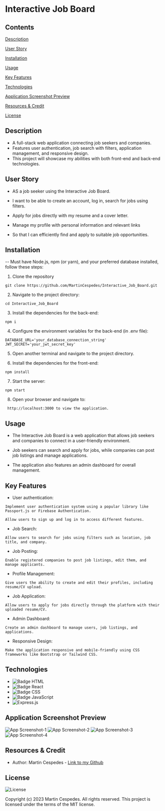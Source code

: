 # Interactive Job Board

## Contents

[Description](#description)

[User Story](#user-story)

[Installation](#installation)

[Usage](#usage)

[Key Features](#key-features)

[Technologies](#technologies)

[Application Screenshot Preview](#application-screenshot-preview)

[Resources & Credit](#resourcescredit)

[License](#license)

## Description

- A full-stack web application connecting job seekers and companies.
- Features user authentication, job search with filters, application management, and responsive design.
- This project will showcase my abilities with both front-end and back-end technologies.

## User Story

- AS a job seeker using the Interactive Job Board.

- I want to be able to create an account, log in, search for jobs using filters.

- Apply for jobs directly with my resume and a cover letter.

- Manage my profile with personal information and relevant links

- So that I can efficiently find and apply to suitable job opportunities.

## Installation

-- Must have Node.js, npm (or yarn), and your preferred database installed, follow these steps:

1.  Clone the repository

```
git clone https://github.com/MartinCespedes/Interactive_Job_Board.git
```

2. Navigate to the project directory:

```
cd Interactive_Job_Board
```

3. Install the dependencies for the back-end:

```
npm i
```

4. Configure the environment variables for the back-end (in .env file):

```
DATABASE_URL='your_database_connection_string'
JWT_SECRET='your_jwt_secret_key'
```

5. Open another terminal and navigate to the project directory.

6. Install the dependencies for the front-end:

```
npm install
```

7. Start the server:

```
npm start
```

8. Open your browser and navigate to:

```
 http://localhost:3000 to view the application.
```

## Usage

- The Interactive Job Board is a web application that allows job seekers and companies to connect in a user-friendly environment.
- Job seekers can search and apply for jobs, while companies can post job listings and manage applications.

- The application also features an admin dashboard for overall management.

## Key Features

- User authentication:

```
Implement user authentication system using a popular library like Passport.js or Firebase Authentication.
```

```
Allow users to sign up and log in to access different features.
```

- Job Search:

```
Allow users to search for jobs using filters such as location, job title, and company.
```

- Job Posting:

```
Enable registered companies to post job listings, edit them, and manage applicants.
```

- Profile Management:

```
Give users the ability to create and edit their profiles, including resume/CV upload.
```

- Job Application:

```
Allow users to apply for jobs directly through the platform with their uploaded resume/CV.
```

- Admin Dashboard:

```
Create an admin dashboard to manage users, job listings, and applications.
```

- Responsive Design:

```
Make the application responsive and mobile-friendly using CSS frameworks like Bootstrap or Tailwind CSS.
```

## Technologies

- ![Badge HTML](https://img.shields.io/badge/HTML5-E34F26?style=for-the-badge&logo=html5&logoColor=white)
- ![Badge React](https://img.shields.io/badge/react-%2320232a.svg?style=for-the-badge&logo=react&logoColor=%2361DAFB)
- ![Badge CSS](https://img.shields.io/badge/CSS3-1572B6?style=for-the-badge&logo=css3&logoColor=white)
- ![Badge JavaScript](https://img.shields.io/badge/JavaScript-323330?style=for-the-badge&logo=javascript&logoColor=F7DF1E)
- ![Express.js](https://img.shields.io/badge/express.js-%23404d59.svg?style=for-the-badge&logo=express&logoColor=%2361DAFB)

## Application Screenshot Preview

![App Screenshot-1]()
![App Screenshot-2]()
![App Screenshot-3]()
![App Screenshot-4]()

## Resources & Credit

- Author: Martin Cespedes - [Link to my Github](https://github.com/MartinCespedes)

## License

![License](https://img.shields.io/badge/License-MIT-yellow.svg)

Copyright (c) 2023 Martin Cespedes. All rights reserved.
This project is licensed under the terms of the MIT license.
